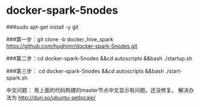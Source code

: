 # docker-spark-5nodes
###sudo apt-get install -y git
 
###第一步：git clone -b  docker_hive_spark https://github.com/hughimr/docker-spark-5nodes.git

###第二步：cd docker-spark-5nodes &&cd autoscripts &&bash ./startup.sh 

###第三步： cd docker-spark-5nodes &&cd autoscripts &&bash ./start-spark.sh


中文问题：
用上面的代码构建的master节点中文显示有问题。还没修复。
解决办法为
http://dun.so/ubuntu-setlocale/